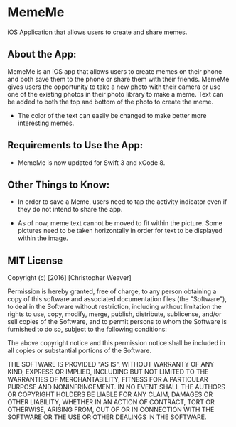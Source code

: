 # MemeMe
iOS Application that allows users to create and share memes.

## About the App:

MemeMe is an iOS app that allows users to create memes on their phone and both save them to the phone or share them with their friends. MemeMe gives users the opportunity to take a new photo with their camera or use one of the existing photos in their photo library to make a meme. Text can be added to both the top and bottom of the photo to create the meme. 

- The color of the text can easily be changed to make better more interesting memes.

## Requirements to Use the App:

- MemeMe is now updated for Swift 3 and xCode 8.

## Other Things to Know:

- In order to save a Meme, users need to tap the activity indicator even if they do not intend to share the app. 

- As of now, meme text cannot be moved to fit within the picture. Some pictures need to be taken horizontally in order for text to be displayed within the image. 

## MIT License

Copyright (c) [2016] [Christopher Weaver]

Permission is hereby granted, free of charge, to any person obtaining a copy
of this software and associated documentation files (the "Software"), to deal
in the Software without restriction, including without limitation the rights
to use, copy, modify, merge, publish, distribute, sublicense, and/or sell
copies of the Software, and to permit persons to whom the Software is
furnished to do so, subject to the following conditions:

The above copyright notice and this permission notice shall be included in all
copies or substantial portions of the Software.

THE SOFTWARE IS PROVIDED "AS IS", WITHOUT WARRANTY OF ANY KIND, EXPRESS OR
IMPLIED, INCLUDING BUT NOT LIMITED TO THE WARRANTIES OF MERCHANTABILITY,
FITNESS FOR A PARTICULAR PURPOSE AND NONINFRINGEMENT. IN NO EVENT SHALL THE
AUTHORS OR COPYRIGHT HOLDERS BE LIABLE FOR ANY CLAIM, DAMAGES OR OTHER
LIABILITY, WHETHER IN AN ACTION OF CONTRACT, TORT OR OTHERWISE, ARISING FROM,
OUT OF OR IN CONNECTION WITH THE SOFTWARE OR THE USE OR OTHER DEALINGS IN THE
SOFTWARE.
